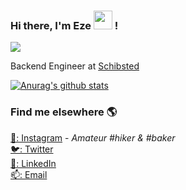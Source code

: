 ### Hi there, I'm Eze <img src="https://media.giphy.com/media/hvRJCLFzcasrR4ia7z/giphy.gif" width="30px"> !

![](https://komarev.com/ghpvc/?username=ezeoleaf&style=for-the-badge)

Backend Engineer at [Schibsted](https://github.com/schibsted)

[![Anurag's github stats](https://github-readme-stats.vercel.app/api?username=ezeoleaf&count_private=true&show_icons=true&theme=react)](https://github.com/ezeoleaf)

### Find me elsewhere 🌎

[📸: Instagram](https://instagram.com/ezeoleaf) - _Amateur #hiker & #baker_ <br>
[🐦: Twitter](https://twitter.com/ezeoleaf) <br>
[💼: LinkedIn](https://www.linkedin.com/in/ezeoleaf) <br>
[📫: Email](mailto:ezeoleaf@gmail.com)

